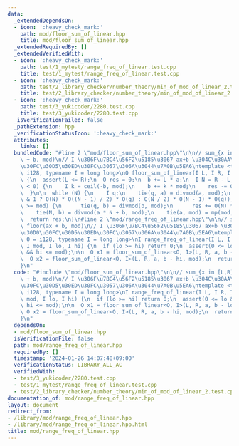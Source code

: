 ```yaml
---
data:
  _extendedDependsOn:
  - icon: ':heavy_check_mark:'
    path: mod/floor_sum_of_linear.hpp
    title: mod/floor_sum_of_linear.hpp
  _extendedRequiredBy: []
  _extendedVerifiedWith:
  - icon: ':heavy_check_mark:'
    path: test/1_mytest/range_freq_of_linear.test.cpp
    title: test/1_mytest/range_freq_of_linear.test.cpp
  - icon: ':heavy_check_mark:'
    path: test/2_library_checker/number_theory/min_of_mod_of_linear_2.test.cpp
    title: test/2_library_checker/number_theory/min_of_mod_of_linear_2.test.cpp
  - icon: ':heavy_check_mark:'
    path: test/3_yukicoder/2280.test.cpp
    title: test/3_yukicoder/2280.test.cpp
  _isVerificationFailed: false
  _pathExtension: hpp
  _verificationStatusIcon: ':heavy_check_mark:'
  attributes:
    links: []
  bundledCode: "#line 2 \"mod/floor_sum_of_linear.hpp\"\n\n// sum_{x in [L,R)} floor(ax\
    \ + b, mod)\n// I \u306F\u7BC4\u56F2\u5185\u3067 ax+b \u304C\u30AA\u30FC\u30D0\
    \u30FC\u30D5\u30ED\u30FC\u3057\u306A\u3044\u7A0B\u5EA6\ntemplate <typename O =\
    \ i128, typename I = long long>\nO floor_sum_of_linear(I L, I R, I a, I b, I mod)\
    \ {\n  assert(L <= R);\n  O res = 0;\n  b += L * a;\n  I N = R - L;\n\n  if (b\
    \ < 0) {\n    I k = ceil(-b, mod);\n    b += k * mod;\n    res -= O(N) * O(k);\n\
    \  }\n\n  while (N) {\n    I q;\n    tie(q, a) = divmod(a, mod);\n    res += (N\
    \ & 1 ? O(N) * O((N - 1) / 2) * O(q) : O(N / 2) * O(N - 1) * O(q));\n    if (b\
    \ >= mod) {\n      tie(q, b) = divmod(b, mod);\n      res += O(N) * q;\n    }\n\
    \    tie(N, b) = divmod(a * N + b, mod);\n    tie(a, mod) = mp(mod, a);\n  }\n\
    \  return res;\n}\n#line 2 \"mod/range_freq_of_linear.hpp\"\n\n// sum_{x in [L,R)}\
    \ floor(ax + b, mod)\n// I \u306F\u7BC4\u56F2\u5185\u3067 ax+b \u304C\u30AA\u30FC\
    \u30D0\u30FC\u30D5\u30ED\u30FC\u3057\u306A\u3044\u7A0B\u5EA6\ntemplate <typename\
    \ O = i128, typename I = long long>\nI range_freq_of_linear(I L, I R, I a, I b,\
    \ I mod, I lo, I hi) {\n  if (lo >= hi) return 0;\n  assert(0 <= lo && lo < hi\
    \ && hi <= mod);\n\n  O x1 = floor_sum_of_linear<O, I>(L, R, a, b - lo, mod);\n\
    \  O x2 = floor_sum_of_linear<O, I>(L, R, a, b - hi, mod);\n  return x1 - x2;\n\
    }\n"
  code: "#include \"mod/floor_sum_of_linear.hpp\"\n\n// sum_{x in [L,R)} floor(ax\
    \ + b, mod)\n// I \u306F\u7BC4\u56F2\u5185\u3067 ax+b \u304C\u30AA\u30FC\u30D0\
    \u30FC\u30D5\u30ED\u30FC\u3057\u306A\u3044\u7A0B\u5EA6\ntemplate <typename O =\
    \ i128, typename I = long long>\nI range_freq_of_linear(I L, I R, I a, I b, I\
    \ mod, I lo, I hi) {\n  if (lo >= hi) return 0;\n  assert(0 <= lo && lo < hi &&\
    \ hi <= mod);\n\n  O x1 = floor_sum_of_linear<O, I>(L, R, a, b - lo, mod);\n \
    \ O x2 = floor_sum_of_linear<O, I>(L, R, a, b - hi, mod);\n  return x1 - x2;\n\
    }\n"
  dependsOn:
  - mod/floor_sum_of_linear.hpp
  isVerificationFile: false
  path: mod/range_freq_of_linear.hpp
  requiredBy: []
  timestamp: '2024-01-26 14:07:48+09:00'
  verificationStatus: LIBRARY_ALL_AC
  verifiedWith:
  - test/3_yukicoder/2280.test.cpp
  - test/1_mytest/range_freq_of_linear.test.cpp
  - test/2_library_checker/number_theory/min_of_mod_of_linear_2.test.cpp
documentation_of: mod/range_freq_of_linear.hpp
layout: document
redirect_from:
- /library/mod/range_freq_of_linear.hpp
- /library/mod/range_freq_of_linear.hpp.html
title: mod/range_freq_of_linear.hpp
---
```

